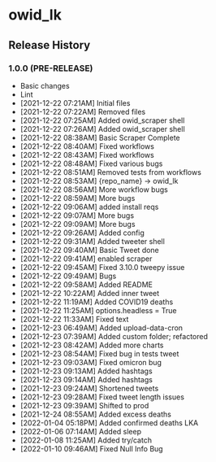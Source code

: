 # owid_lk

## Release History

### 1.0.0 (PRE-RELEASE)
  * Basic changes
  * Lint
  *  [2021-12-22 07:21AM] Initial files
  *  [2021-12-22 07:22AM] Removed files
  *  [2021-12-22 07:25AM] Added owid_scraper shell
  *  [2021-12-22 07:26AM] Added owid_scraper shell
  *  [2021-12-22 08:38AM] Basic Scraper Complete
  *  [2021-12-22 08:40AM] Fixed workflows
  *  [2021-12-22 08:43AM] Fixed workflows
  *  [2021-12-22 08:48AM] Fixed various bugs
  *  [2021-12-22 08:51AM] Removed tests from workflows
  *  [2021-12-22 08:53AM] {repo_name} -> owid_lk
  *  [2021-12-22 08:56AM] More workflow bugs
  *  [2021-12-22 08:59AM] More bugs
  *  [2021-12-22 09:06AM] added install reqs
  *  [2021-12-22 09:07AM] More bugs
  *  [2021-12-22 09:09AM] More bugs
  *  [2021-12-22 09:26AM] Added config
  *  [2021-12-22 09:31AM] Added tweeter shell
  *  [2021-12-22 09:40AM] Basic Tweet done
  *  [2021-12-22 09:41AM] enabled scraper
  *  [2021-12-22 09:45AM] Fixed 3.10.0 tweepy issue
  *  [2021-12-22 09:49AM] Bugs
  *  [2021-12-22 09:58AM] Added README
  *  [2021-12-22 10:22AM] Added inner tweet
  *  [2021-12-22 11:19AM] Added COVID19 deaths
  *  [2021-12-22 11:25AM] options.headless = True
  *  [2021-12-22 11:33AM] Fixed text
  *  [2021-12-23 06:49AM] Added upload-data-cron
  *  [2021-12-23 07:39AM] Added custom folder; refactored
  *  [2021-12-23 08:42AM] Added more charts
  *  [2021-12-23 08:54AM] Fixed bug in tests tweet
  *  [2021-12-23 09:03AM] Fixed omicron bug
  *  [2021-12-23 09:13AM] Added hashtags
  *  [2021-12-23 09:14AM] Added hashtags
  *  [2021-12-23 09:24AM] Shortened tweets
  *  [2021-12-23 09:28AM] Fixed tweet length issues
  *  [2021-12-23 09:39AM] Shifted to prod
  *  [2021-12-24 08:55AM] Added excess deaths
  *  [2022-01-04 05:18PM] Added confirmed deaths LKA
  *  [2022-01-06 07:14AM] Added sleep
  *  [2022-01-08 11:25AM] Added try/catch
  *  [2022-01-10 09:46AM] Fixed Null Info Bug
